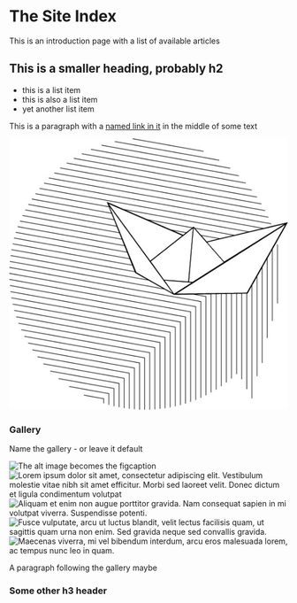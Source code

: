 # The Site Index

This is an introduction page with a list of available articles

## This is a smaller heading, probably h2
* this is a list item
* this is also a list item
* yet another list item

This is a paragraph with a [named link in it](http://www.google.com/) in the middle of some text

![This is image alt text](img/logo.jpg)

### Gallery

Name the gallery - or leave it default

![The alt image becomes the figcaption](img/orange.jpg "Title is attribution")
![Lorem ipsum dolor sit amet, consectetur adipiscing elit. Vestibulum molestie vitae nibh sit amet efficitur. Morbi sed laoreet velit. Donec dictum et ligula condimentum volutpat](img/red.jpg "&copy; Pete Haughie")
![Aliquam et enim non augue porttitor gravida. Nam consequat sapien in mi volutpat viverra. Suspendisse potenti.](img/urban.jpg "&copy; Pete Haughie")
![Fusce vulputate, arcu ut luctus blandit, velit lectus facilisis quam, ut sagittis quam urna non enim. Sed gravida neque sed convallis gravida.](img/brolly.jpg "&copy; Pete Haughie")
![Maecenas viverra, mi vel bibendum interdum, arcu eros malesuada lorem, ac tempus nunc leo in quam.](img/tomy.jpg "&copy; Pete Haughie")

A paragraph following the gallery maybe

### Some other h3 header
